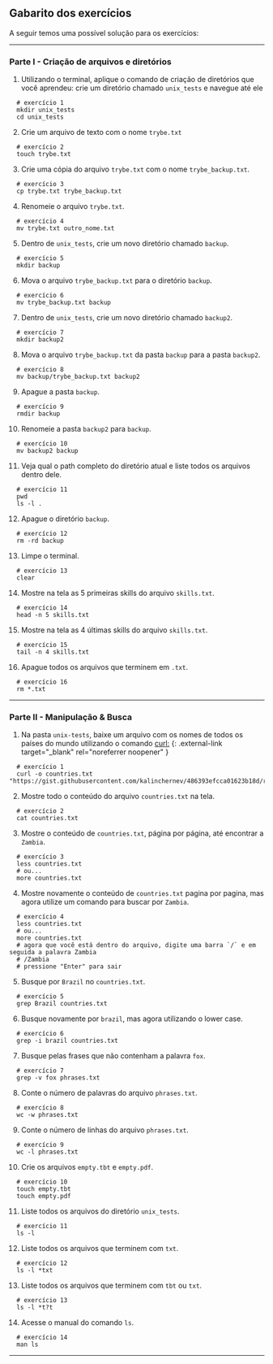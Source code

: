 ## Gabarito dos exercícios

A seguir temos uma possível solução para os exercícios:

---

### Parte I - Criação de arquivos e diretórios

1. Utilizando o terminal, aplique o comando de criação de diretórios que você aprendeu: crie um diretório chamado `unix_tests` e navegue até ele

```language-sh
  # exercício 1
  mkdir unix_tests
  cd unix_tests
```

2. Crie um arquivo de texto com o nome `trybe.txt`

```language-sh
  # exercício 2
  touch trybe.txt
```

3. Crie uma cópia do arquivo `trybe.txt` com o nome `trybe_backup.txt`.

```language-sh
  # exercício 3
  cp trybe.txt trybe_backup.txt
```

4. Renomeie o arquivo `trybe.txt`.

```language-sh
  # exercício 4
  mv trybe.txt outro_nome.txt
```

5. Dentro de `unix_tests`, crie um novo diretório chamado `backup`.

```language-sh
  # exercício 5
  mkdir backup
```

6. Mova o arquivo `trybe_backup.txt` para o diretório `backup`.

```language-sh
  # exercício 6
  mv trybe_backup.txt backup
```

7. Dentro de `unix_tests`, crie um novo diretório chamado `backup2`.

```language-sh
  # exercício 7
  mkdir backup2
```

8. Mova o arquivo `trybe_backup.txt` da pasta `backup` para a pasta `backup2`.

```language-sh
  # exercício 8
  mv backup/trybe_backup.txt backup2
```

9. Apague a pasta `backup`.

```language-sh
  # exercício 9
  rmdir backup
```

10. Renomeie a pasta `backup2` para `backup`.

```language-sh
  # exercício 10
  mv backup2 backup
```

11. Veja qual o path completo do diretório atual e liste todos os arquivos dentro dele.

```language-sh
  # exercício 11
  pwd
  ls -l .
```

12. Apague o diretório `backup`.

```language-sh
  # exercício 12
  rm -rd backup
```

13. Limpe o terminal.

```language-sh
  # exercício 13
  clear
```


14. Mostre na tela as 5 primeiras skills do arquivo `skills.txt`.

```language-sh
  # exercício 14
  head -n 5 skills.txt
```

15. Mostre na tela as 4 últimas skills do arquivo `skills.txt`.

```language-sh
  # exercício 15
  tail -n 4 skills.txt
```

16. Apague todos os arquivos que terminem em `.txt`.

```language-sh
  # exercício 16
  rm *.txt
```

---

### Parte II - Manipulação & Busca

1. Na pasta `unix-tests`, baixe um arquivo com os nomes de todos os países do mundo utilizando o comando [curl:](https://linux.die.net/man/1/curl) {: .external-link target="_blank" rel="noreferrer noopener" }

```language-sh
  # exercício 1
  curl -o countries.txt "https://gist.githubusercontent.com/kalinchernev/486393efcca01623b18d/raw/daa24c9fea66afb7d68f8d69f0c4b8eeb9406e83/countries"
```

2. Mostre todo o conteúdo do arquivo `countries.txt` na tela.

```language-sh
  # exercício 2
  cat countries.txt
```

3. Mostre o conteúdo de `countries.txt`, página por página, até encontrar a `Zambia`.

```language-sh
  # exercício 3
  less countries.txt
  # ou...
  more countries.txt
```

4. Mostre novamente o conteúdo de `countries.txt` pagina por pagina, mas agora utilize um comando para buscar por `Zambia`.

```language-sh
  # exercício 4
  less countries.txt
  # ou...
  more countries.txt
  # agora que você está dentro do arquivo, digite uma barra `/` e em seguida a palavra Zambia
  # /Zambia
  # pressione "Enter" para sair
```

5. Busque por `Brazil` no `countries.txt`.

```language-sh
  # exercício 5
  grep Brazil countries.txt
```

6. Busque novamente por `brazil`, mas agora utilizando o lower case.

```language-sh
  # exercício 6
  grep -i brazil countries.txt
```

7. Busque pelas frases que não contenham a palavra `fox`.

```language-sh
  # exercício 7
  grep -v fox phrases.txt
```



8. Conte o número de palavras do arquivo `phrases.txt`.

```language-sh
  # exercício 8
  wc -w phrases.txt
```

9. Conte o número de linhas do arquivo `phrases.txt`.

```language-sh
  # exercício 9
  wc -l phrases.txt
```

10. Crie os arquivos `empty.tbt` e `empty.pdf`.

```language-sh
  # exercício 10
  touch empty.tbt
  touch empty.pdf
```

11. Liste todos os arquivos do diretório `unix_tests`.

```language-sh
  # exercício 11
  ls -l
```

12. Liste todos os arquivos que terminem com `txt`.

```language-sh
  # exercício 12
  ls -l *txt
```

13. Liste todos os arquivos que terminem com `tbt` ou  `txt`.

```language-sh
  # exercício 13
  ls -l *t?t
```

14. Acesse o manual do comando `ls`.

```language-sh
  # exercício 14
  man ls
```

---
